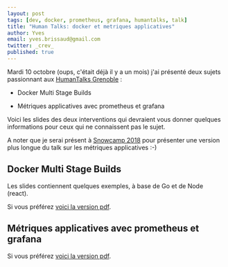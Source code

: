 ```yaml
---
layout: post
tags: [dev, docker, prometheus, grafana, humantalks, talk]
title: "Human Talks: docker et metriques applicatives"
author: Yves
email: yves.brissaud@gmail.com
twitter: _crev_
published: true
---
```


Mardi 10 octobre (oups, c'était déjà il y a un mois) j'ai présenté deux sujets
passionnant aux [HumanTalks Grenoble](https://humantalks.com/cities/grenoble/events/352) :

- Docker Multi Stage Builds

- Métriques applicatives avec prometheus et grafana

Voici les slides des deux interventions qui devraient vous donner quelques informations
pour ceux qui ne connaissent pas le sujet.

A noter que je serai présent à [Snowcamp 2018](https://snowcamp.io) pour présenter une version plus longue
du talk sur les métriques applicatives :-)

## Docker Multi Stage Builds

<script async="async" class="speakerdeck-embed" data-id="3a67121d29dd4bc3966b8eebe9e9fce6" data-ratio="1.77777777777778" src="//speakerdeck.com/assets/embed.js"></script>

Les slides contiennent quelques exemples, à base de Go et de Node (react).

Si vous préférez [voici la version pdf](docker_multi_stage_build.pdf).

## Métriques applicatives avec prometheus et grafana

<script async="async" class="speakerdeck-embed" data-id="8e3018266b7247a887886a3fba4e5983" data-ratio="1.77777777777778" src="//speakerdeck.com/assets/embed.js"></script>

Si vous préférez [voici la version pdf](metriques_applicatives.pdf).
